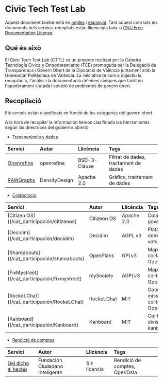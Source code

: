 # Civic Tech Test Lab

Aquest document també està en [anglès](en.md) i [espanyol](../README.md). Tant aquest com tots els documents dels servicis recopilats estàn llicenciats baix la [GNU Free Documentation License](/LICENSE).
## Qué és això

El Civic Tech Test Lab (CTTL) es un projecte realitzat per la Cátedra Tecnología Cívica y Empoderamiento (TCE) promoguda per la Delegació de Transparència i Govern Obert de la Diputació de Valéncia juntament amb la Universitat Politècnica de València. La iniiciativa té com a objectiu la recopilació, l'anàlisi i la documentació de'eines cíviques que faciliten l'apoderament ciutadá i solució de problemes de govern obert.


## Recopilació
Els serveis están classificats en funció de les categories del govern obert


A la hora de recopilar la información hemos clasificado las herramientas según las directrices del gobierno abierto.

- [Transparència y dades](/cat_tyd)


| Servici   | Autor       | Llicència   | Tags |
| :--------- | :---------- | :--------- | :------ |
| [Openrefine](/cat_tyd/openrefine) | openrefine | BSD-3-Clause| Filtrat de dades, tractament de dades
| [RAWGraphs](/cat_tyd/RAWGraphs) | DensityDesign| Apache 2.0| Gràfics, tractament de dades

- [Colaboració](/cat_participación)

| Servici   | Autor       | Llicència   | Tags |
| :--------- | :---------- | :--------- | :------ |
| [Citizen OS]((/cat_participación/citizenos) | Citizeon OS | Apache 2.0 | Colaboració, vots, govern obert|
| [Decidim]((/cat_participación/decidim) | Decidim| AGPL v3| Plataform digital democràtica, vots, govern obert |
| [Shareabouts]((/cat_participación/shareabouts) | OpenPlans| GPLv3 | Mapes col·laboratives, OpenData|
| [FixMystreet]((/cat_participación/fixmystreet) | mySociety| AGPLv3| Mapes col·laboratives, OpenData|
| [Rocket.Chat]((/cat_participación/Rocket.Chat) | Rocket.Chat| MIT| Coordinació, missatgeriaMapes col·laboratives, OpenData|
| [Kanboard]((/cat_participación/Kanboard) | Kanboard| MIT| Col·laboració, divisió de tasqies. kanban

- [Rendició de comptes](/cat_rdc)

| Servici   | Autor       | Llicència   | Tags |
| :--------- | :---------- | :--------- | :------ |
| [Del dicho al hecho](/cat_rdc/ddh) | Fundación Ciudadano Inteligente| Sin licencia|Rendició de comptes, OpenData
